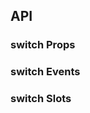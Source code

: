 ## API

### switch Props

<field-table :data="switchProps"/>

### switch Events

<field-table :data="switchEvents" type="emits" />

### switch Slots

<field-table :data="switchSlots"  type="slots"/>

<script setup>
import { ref } from 'vue';

const switchProps = ref([
  {
    name: 'model-value (v-model)',
    desc: '绑定值',
    type: 'string|number|boolean',
    value: '-',
  },
  {
    name: 'default-checked',
    desc: '默认选中状态（非受控状态）',
    type: 'boolean',
    value: '`false`',
  },
  {
    name: 'disabled',
    desc: '是否禁用',
    type: 'boolean',
    value: '`false`',
  },
  {
    name: 'loading',
    desc: '是否为加载中状态',
    type: 'boolean',
    value: '`false`',
  },
  {
    name: 'type',
    desc: '开关的类型',
    type: "'circle' | 'round' | 'line'",
    value: "'circle'",
  },
  {
    name: 'size',
    desc: '开关的大小',
    type: "'small' | 'medium'",
    value: "'medium'",
  },
  {
    name: 'checked-value',
    desc: '选中时的值',
    type: 'string|number|boolean',
    value: 'true',
  },
  {
    name: 'unchecked-value',
    desc: '未选中时的值',
    type: 'string|number|boolean',
    value: 'false)',
  },
  {
    name: 'checked-color',
    desc: '选中时的开关颜色',
    type: 'string',
    value: '-',
  },
  {
    name: 'unchecked-color',
    desc: '未选中时的开关颜色',
    type: 'string',
    value: '-',
  },
  {
    name: 'before-change',
    desc: 'switch 状态改变前的钩子， 返回 false 或者返回 Promise 且被 reject 则停止切换。',
    type: '( newValue: string | number | boolean) => Promise<boolean | void> | boolean | void',
    value: '-',
  },
  {
    name: 'checked-text',
    desc: '打开状态时的文案（type=\'line\'和size=\'small\'时不生效）',
    type: 'string',
    value: '-',
  },
  {
    name: 'unchecked-text',
    desc: '关闭状态时的文案（type=\'line\'和size=\'small\'时不生效）',
    type: 'string',
    value: '-',
  },
]);

const switchEvents = ref([
  {
    name: 'change',
    desc: '值改变时触发',
    type: 'value: boolean | string | number, \nev: Event',
    value: '-',
  },
  {
    name: 'focus',
    desc: '组件获得焦点时触发',
    type: 'ev: FocusEvent',
    value: '-',
  },
  {
    name: 'blur',
    desc: '组件失去焦点时触发',
    type: 'ev: FocusEvent',
    value: '-',
  },
]);

const switchSlots = ref([
  {
    name: 'checked-icon',
    desc: '打开状态时，按钮上的图标',
    type: '-',
    value: '-',
  },
  {
    name: 'unchecked-icon',
    desc: '关闭状态时，按钮上的图标',
    type: '-',
    value: '-',
  },
  {
    name: 'checked',
    desc: '打开状态时的文案（type=\'line\'和size=\'small\'时不生效）',
    type: '-',
    value: '-',
  },
  {
    name: 'unchecked',
    desc: '关闭状态时的文案（type=\'line\'和size=\'small\'时不生效）',
    type: '-',
    value: '-',
  },
]);
</script>
